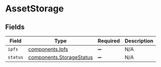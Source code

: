 # AssetStorage


## Fields

| Field                                                                | Type                                                                 | Required                                                             | Description                                                          |
| -------------------------------------------------------------------- | -------------------------------------------------------------------- | -------------------------------------------------------------------- | -------------------------------------------------------------------- |
| `ipfs`                                                               | [components.Ipfs](../../models/components/ipfs.md)                   | :heavy_minus_sign:                                                   | N/A                                                                  |
| `status`                                                             | [components.StorageStatus](../../models/components/storagestatus.md) | :heavy_minus_sign:                                                   | N/A                                                                  |
